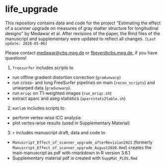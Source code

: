 # life_upgrade
This repository contains data and code for the project "Estimating the effect of a scanner upgrade on measures of gray matter structure for longitudinal designs" by Medawar et al.
After revisions of the paper, the Rmd files of the manuscript and supplementary were updated to reflect all changes.
`[Last update: 2020-05-06]`

Please contact medawar@cbs.mpg.de or fbeyer@cbs.mpg.de, if you have questions!

1. `freesurfer`
includes scripts to
- run offline gradient distortion correction (`gradunwarp`)
- run cross- and long FreeSurfer pipelines on main (`recon_scripts`) and unwarped data (`gradunwarp`).
- run `mriqc` on T1-weighted images (`run_mriqc.sh`)
- extract aparc and aseg statistics (`aparcstats2table.sh`)

2. `matlab`
includes scripts to
- perform vertex-wise ICC analysis
- plot vertes-wise results (used in Supplementary Material)

3. `r`
includes manuscript draft, data and code to
- `Manuscript_Effect_of_scanner_upgrade_afterRevision2021` (formerly `Manuscript_Effect_of_scanner_upgrade_August2020.Rmd`) creates the main manuscript as pdf with rmarkdown in R version 3.6.1
- Supplementary material pdf is created with `SuppMat_PLOS.Rmd`
